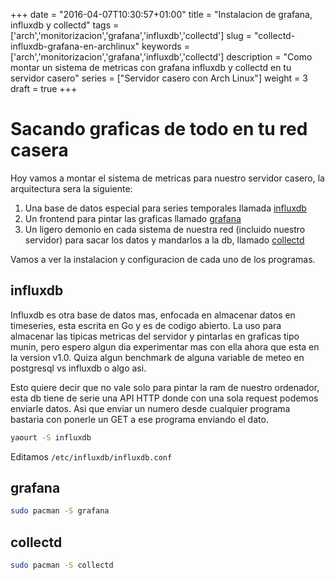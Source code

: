 +++
date = "2016-04-07T10:30:57+01:00"
title = "Instalacion de grafana, influxdb y collectd"
tags = ['arch','monitorizacion','grafana','influxdb','collectd']
slug = "collectd-influxdb-grafana-en-archlinux"
keywords = ['arch','monitorizacion','grafana','influxdb','collectd']
description = "Como montar un sistema de metricas con grafana influxdb y collectd en tu servidor casero"
series = ["Servidor casero con Arch Linux"]
weight = 3
draft = true
+++


# Sacando graficas de todo en tu red casera
Hoy vamos a montar el sistema de metricas para nuestro servidor casero, la arquitectura sera la siguiente:
1. Una base de datos especial para series temporales llamada [influxdb](https://www.influxdata.com/time-series-platform/influxdb/)
2. Un frontend para pintar las graficas llamado [grafana](http://grafana.org/)
3. Un ligero demonio en cada sistema de nuestra red (incluido nuestro servidor) para sacar los datos y mandarlos a la db, llamado [collectd](https://collectd.org/)

Vamos a ver la instalacion y configuracion de cada uno de los programas.

## influxdb
Influxdb es otra base de datos mas, enfocada en almacenar datos en timeseries, esta escrita en Go y es de codigo abierto. La uso para almacenar las tipicas metricas del servidor y pintarlas en graficas tipo munin, pero espero algun dia experimentar mas con ella ahora que esta en la version v1.0. Quiza algun benchmark de alguna variable de meteo en postgresql vs influxdb o algo asi.

Esto quiere decir que no vale solo para pintar la ram de nuestro ordenador, esta db tiene de serie una API HTTP donde con una sola request podemos enviarle datos. Asi que enviar un numero desde cualquier programa bastaria con ponerle un GET a ese programa enviando el dato.

```bash
yaourt -S influxdb
```

Editamos `/etc/influxdb/influxdb.conf`

## grafana
```bash
sudo pacman -S grafana
```


## collectd
```bash
sudo pacman -S collectd
```
